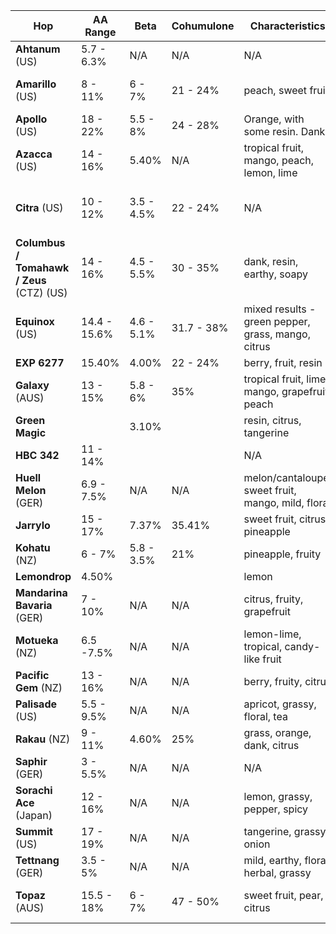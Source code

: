 | Hop                                   	| AA Range     	| Beta       	| Cohumulone 	| Characteristics                                   	| Substitutes                       	|
|---------------------------------------	|--------------	|------------	|------------	|---------------------------------------------------	|-----------------------------------	|
| **Ahtanum** (US)                         	| 5.7 - 6.3%   	| N/A        	| N/A        	| N/A													| Cascade, Amarillo                 	|
| **Amarillo** (US)                        	| 8 - 11%      	| 6 - 7%     	| 21 - 24%   	| peach, sweet fruit                                	| Cascade, Centennial, Citra        	|
| **Apollo** (US)                          	| 18 - 22%     	| 5.5 - 8%   	| 24 - 28%   	| Orange, with some resin. Dank.                    	| Summit                            	|
| **Azacca** (US)                          	| 14 - 16%     	| 5.40%      	| N/A        	| tropical fruit, mango, peach, lemon, lime         	| N/A                               	|
| **Citra** (US)                           	| 10 - 12%     	| 3.5 - 4.5% 	| 22 - 24%   	| N/A 													| Galaxy, Centennial, Nelson Sauvin 	|
| **Columbus / Tomahawk / Zeus** (CTZ) (US) | 14 - 16%     	| 4.5 - 5.5% 	| 30 - 35%   	| dank, resin, earthy, soapy                        	| Chinook, Nugget                   	|
| **Equinox** (US)                         	| 14.4 - 15.6% 	| 4.6 - 5.1% 	| 31.7 - 38% 	| mixed results - green pepper, grass, mango, citrus	| N/A                               	|
| **EXP 6277**                             	| 15.40%       	| 4.00%      	| 22 - 24%   	| berry, fruit, resin                               	| N/A                               	|
| **Galaxy** (AUS)                         	| 13 - 15%     	| 5.8 - 6%   	| 35%        	| tropical fruit, lime, mango, grapefruit, peach    	| Citra, Amarillo, Centennial       	|
| **Green Magic**                          	|              	| 3.10%      	|            	| resin, citrus, tangerine                          	| N/A                               	|
| **HBC 342**                              	| 11 - 14%     	|            	|            	| N/A                                               	| N/A                               	|
| **Huell Melon** (GER)                    	| 6.9 - 7.5%   	| N/A        	| N/A        	| melon/cantaloupe, sweet fruit, mango, mild, floral	| N/A                               	|
| **Jarrylo**                              	| 15 - 17%     	| 7.37%      	| 35.41%     	| sweet fruit, citrus, pineapple                    	| N/A                               	|
| **Kohatu** (NZ)                          	| 6 - 7%       	| 5.8 - 3.5% 	| 21%        	| pineapple, fruity                                 	| N/A                               	|
| **Lemondrop**                            	| 4.50%        	|            	|            	| lemon                                             	| N/A                               	|
| **Mandarina Bavaria** (GER)              	| 7 - 10%      	| N/A        	| N/A        	| citrus, fruity, grapefruit                        	| N/A                               	|
| **Motueka** (NZ)                         	| 6.5 -7.5%    	| N/A        	| N/A        	| lemon-lime, tropical, candy-like fruit            	| Saaz                              	|
| **Pacific Gem** (NZ)                     	| 13 - 16%     	| N/A        	| N/A        	| berry, fruity, citrus                             	| Belma                             	|
| **Palisade** (US)                        	| 5.5 - 9.5%   	| N/A        	| N/A        	| apricot, grassy, floral, tea                      	| Willamette                        	|
| **Rakau** (NZ)                           	| 9 - 11%      	| 4.60%      	| 25%        	| grass, orange, dank, citrus            				| N/A                               	|
| **Saphir** (GER)                         	| 3 - 5.5%     	| N/A        	| N/A        	| N/A                                               	| Hallertau                         	|
| **Sorachi Ace** (Japan)                  	| 12 - 16%     	| N/A        	| N/A        	| lemon, grassy, pepper, spicy                      	| Southern Cross                    	|
| **Summit** (US)                          	| 17 - 19%     	| N/A        	| N/A        	| tangerine, grassy, onion                          	| Apollo                            	|
| **Tettnang** (GER)                       	| 3.5 - 5%     	| N/A        	| N/A        	| mild, earthy, floral, herbal, grassy              	| Saaz, Spalt, Ultra                	|
| **Topaz** (AUS)                          	| 15.5 - 18%   	| 6 - 7%     	| 47 - 50%   	| sweet fruit, pear, citrus                         	| Possibly Rakau, Stella            	|